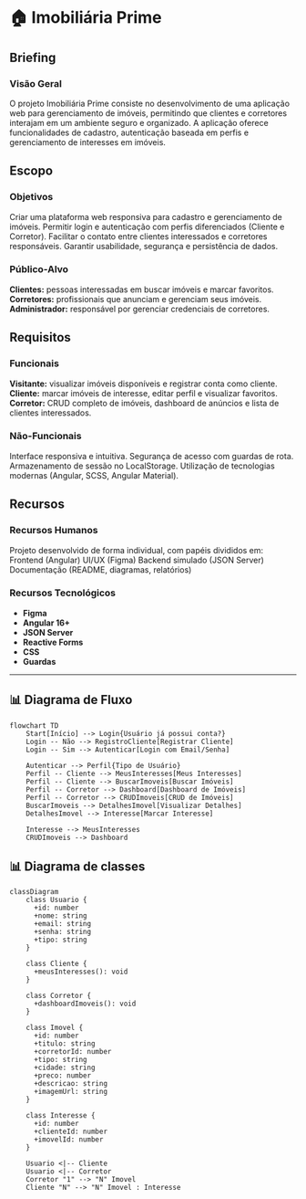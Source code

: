 # 🏠 Imobiliária Prime

## Briefing
### Visão Geral

O projeto Imobiliária Prime consiste no desenvolvimento de uma aplicação web para gerenciamento de imóveis, permitindo que clientes e corretores interajam em um ambiente seguro e organizado. A aplicação oferece funcionalidades de cadastro, autenticação baseada em perfis e gerenciamento de interesses em imóveis.

## Escopo
### Objetivos
Criar uma plataforma web responsiva para cadastro e gerenciamento de imóveis.
Permitir login e autenticação com perfis diferenciados (Cliente e Corretor).
Facilitar o contato entre clientes interessados e corretores responsáveis.
Garantir usabilidade, segurança e persistência de dados.
### **Público-Alvo**
**Clientes:** pessoas interessadas em buscar imóveis e marcar favoritos.
**Corretores:** profissionais que anunciam e gerenciam seus imóveis.
**Administrador:** responsável por gerenciar credenciais de corretores.
## Requisitos
### Funcionais
**Visitante:** visualizar imóveis disponíveis e registrar conta como cliente.
**Cliente:** marcar imóveis de interesse, editar perfil e visualizar favoritos.
**Corretor:** CRUD completo de imóveis, dashboard de anúncios e lista de clientes interessados.
### Não-Funcionais
Interface responsiva e intuitiva.
Segurança de acesso com guardas de rota.
Armazenamento de sessão no LocalStorage.
Utilização de tecnologias modernas (Angular, SCSS, Angular Material).
## Recursos
### Recursos Humanos
Projeto desenvolvido de forma individual, com papéis divididos em:
Frontend (Angular)
UI/UX (Figma)
Backend simulado (JSON Server)
Documentação (README, diagramas, relatórios)
### Recursos Tecnológicos
- **Figma** 
- **Angular 16+** 
- **JSON Server** 
- **Reactive Forms**
- **CSS**
- **Guardas**

---

## 📊 Diagrama de Fluxo

```mermaid
flowchart TD
    Start[Início] --> Login{Usuário já possui conta?}
    Login -- Não --> RegistroCliente[Registrar Cliente]
    Login -- Sim --> Autenticar[Login com Email/Senha]

    Autenticar --> Perfil{Tipo de Usuário}
    Perfil -- Cliente --> MeusInteresses[Meus Interesses]
    Perfil -- Cliente --> BuscarImoveis[Buscar Imóveis]
    Perfil -- Corretor --> Dashboard[Dashboard de Imóveis]
    Perfil -- Corretor --> CRUDImoveis[CRUD de Imóveis]
    BuscarImoveis --> DetalhesImovel[Visualizar Detalhes]
    DetalhesImovel --> Interesse[Marcar Interesse]

    Interesse --> MeusInteresses
    CRUDImoveis --> Dashboard

```

## 📊 Diagrama de classes 

```mermaid
classDiagram
    class Usuario {
      +id: number
      +nome: string
      +email: string
      +senha: string
      +tipo: string
    }

    class Cliente {
      +meusInteresses(): void
    }

    class Corretor {
      +dashboardImoveis(): void
    }

    class Imovel {
      +id: number
      +titulo: string
      +corretorId: number
      +tipo: string
      +cidade: string
      +preco: number
      +descricao: string
      +imagemUrl: string
    }

    class Interesse {
      +id: number
      +clienteId: number
      +imovelId: number
    }

    Usuario <|-- Cliente
    Usuario <|-- Corretor
    Corretor "1" --> "N" Imovel
    Cliente "N" --> "N" Imovel : Interesse

```
